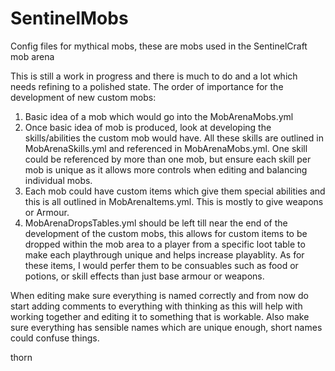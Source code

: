 # SentinelMobs
Config files for mythical mobs, these are mobs used in the SentinelCraft mob arena

This is still a work in progress and there is much to do and a lot which needs refining to a polished state. The order of importance for the development of new custom mobs:

1. Basic idea of a mob which would go into the MobArenaMobs.yml
2. Once basic idea of mob is produced, look at developing the skills/abilities the custom mob would have. All these skills are outlined in MobArenaSkills.yml and referenced in MobArenaMobs.yml. One skill could be referenced by more than one mob, but ensure each skill per mob is unique as it allows more controls when editing and balancing individual mobs.
3. Each mob could have custom items which give them special abilities and this is all outlined in MobArenaItems.yml. This is mostly to give weapons or Armour.
4. MobArenaDropsTables.yml should be left till near the end of the development of the custom mobs, this allows for custom items to be dropped within the mob area to a player from a specific loot table to make each playthrough unique and helps increase playablity. As for these items, I would perfer them to be consuables such as food or potions, or skill effects than just base armour or weapons.


When editing make sure everything is named correctly and from now do start adding comments to everything with thinking as this will help with working together and editing it to something that is workable. Also make sure everything has sensible names which are unique enough, short names could confuse things.

thorn
